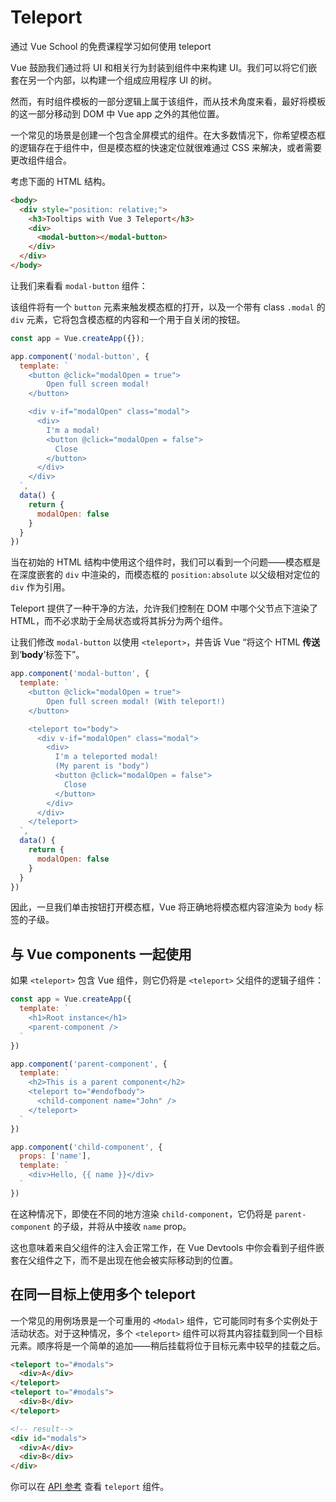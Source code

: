 # Teleport

<VideoLesson href="https://vueschool.io/lessons/vue-3-teleport?friend=vuejs" title="通过 Vue School 学习如何使用 teleport">通过 Vue School 的免费课程学习如何使用 teleport</VideoLesson>

Vue 鼓励我们通过将 UI 和相关行为封装到组件中来构建 UI。我们可以将它们嵌套在另一个内部，以构建一个组成应用程序 UI 的树。

然而，有时组件模板的一部分逻辑上属于该组件，而从技术角度来看，最好将模板的这一部分移动到 DOM 中 Vue app 之外的其他位置。

一个常见的场景是创建一个包含全屏模式的组件。在大多数情况下，你希望模态框的逻辑存在于组件中，但是模态框的快速定位就很难通过 CSS 来解决，或者需要更改组件组合。

考虑下面的 HTML 结构。

```html
<body>
  <div style="position: relative;">
    <h3>Tooltips with Vue 3 Teleport</h3>
    <div>
      <modal-button></modal-button>
    </div>
  </div>
</body>
```

让我们来看看 `modal-button` 组件：

该组件将有一个 `button` 元素来触发模态框的打开，以及一个带有 class `.modal` 的 `div` 元素，它将包含模态框的内容和一个用于自关闭的按钮。

```js
const app = Vue.createApp({});

app.component('modal-button', {
  template: `
    <button @click="modalOpen = true">
        Open full screen modal!
    </button>

    <div v-if="modalOpen" class="modal">
      <div>
        I'm a modal! 
        <button @click="modalOpen = false">
          Close
        </button>
      </div>
    </div>
  `,
  data() {
    return { 
      modalOpen: false
    }
  }
})
```

当在初始的 HTML 结构中使用这个组件时，我们可以看到一个问题——模态框是在深度嵌套的 `div` 中渲染的，而模态框的 `position:absolute` 以父级相对定位的 `div` 作为引用。

Teleport 提供了一种干净的方法，允许我们控制在 DOM 中哪个父节点下渲染了 HTML，而不必求助于全局状态或将其拆分为两个组件。

让我们修改 `modal-button` 以使用 `<teleport>`，并告诉 Vue “将这个 HTML **传送**到‘**body**’标签下”。

```js
app.component('modal-button', {
  template: `
    <button @click="modalOpen = true">
        Open full screen modal! (With teleport!)
    </button>

    <teleport to="body">
      <div v-if="modalOpen" class="modal">
        <div>
          I'm a teleported modal! 
          (My parent is "body")
          <button @click="modalOpen = false">
            Close
          </button>
        </div>
      </div>
    </teleport>
  `,
  data() {
    return { 
      modalOpen: false
    }
  }
})
```

因此，一旦我们单击按钮打开模态框，Vue 将正确地将模态框内容渲染为 `body` 标签的子级。

<common-codepen-snippet title="Vue 3 Teleport" slug="gOPNvjR" tab="js,result" />

## 与 Vue components 一起使用

如果 `<teleport>` 包含 Vue 组件，则它仍将是 `<teleport>` 父组件的逻辑子组件：

```js
const app = Vue.createApp({
  template: `
    <h1>Root instance</h1>
    <parent-component />
  `
})

app.component('parent-component', {
  template: `
    <h2>This is a parent component</h2>
    <teleport to="#endofbody">
      <child-component name="John" />
    </teleport>
  `
})

app.component('child-component', {
  props: ['name'],
  template: `
    <div>Hello, {{ name }}</div>
  `
})
```

在这种情况下，即使在不同的地方渲染 `child-component`，它仍将是 `parent-component` 的子级，并将从中接收 `name` prop。

这也意味着来自父组件的注入会正常工作，在 Vue Devtools 中你会看到子组件嵌套在父组件之下，而不是出现在他会被实际移动到的位置。

## 在同一目标上使用多个 teleport

一个常见的用例场景是一个可重用的 `<Modal>` 组件，它可能同时有多个实例处于活动状态。对于这种情况，多个 `<teleport>` 组件可以将其内容挂载到同一个目标元素。顺序将是一个简单的追加——稍后挂载将位于目标元素中较早的挂载之后。

```html
<teleport to="#modals">
  <div>A</div>
</teleport>
<teleport to="#modals">
  <div>B</div>
</teleport>

<!-- result-->
<div id="modals">
  <div>A</div>
  <div>B</div>
</div>
```

你可以在 [API 参考](../api/built-in-components.html#teleport) 查看 `teleport` 组件。
